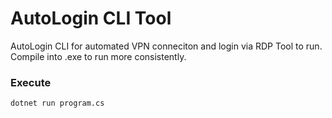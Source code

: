 # AutoLogin CLI Tool

AutoLogin CLI for automated VPN conneciton and login via RDP
Tool to run. Compile into .exe to run more consistently.

### Execute

```
dotnet run program.cs
```


